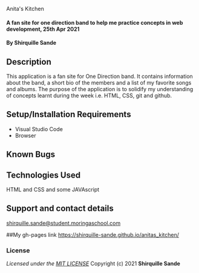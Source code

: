 Anita's Kitchen
#### A fan site for one direction band to help me practice concepts in web development, 25th Apr 2021
#### By **Shirquille Sande**
## Description

This application is a fan site for One Direction band. It contains information about the band, a short bio of the members and a list of my favorite songs and albums. The purpose of the application is to solidify my understanding of concepts learnt during the week i.e. HTML, CSS, git and github.
## Setup/Installation Requirements
* Visual Studio Code
* Browser

## Known Bugs

## Technologies Used
HTML and CSS and some JAVAscript
## Support and contact details
shirquille.sande@student.moringaschool.com

##My gh-pages link
https://shirquille-sande.github.io/anitas_kitchen/
### License
*Licensed under the [MIT LICENSE](LICENSE.txt)*
Copyright (c) 2021 **Shirquille Sande**

